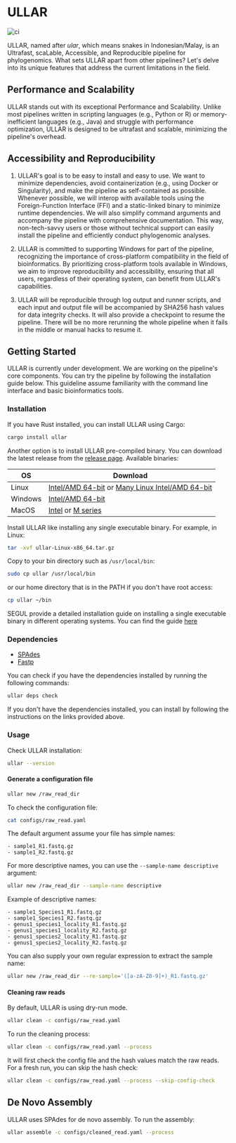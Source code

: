# ULLAR

![ci](https://github.com/hhandika/ullar/workflows/tests/badge.svg)

ULLAR, named after _ular_, which means snakes in Indonesian/Malay, is an Ultrafast, scaLable, Accessible, and Reproducible pipeline for phylogenomics. What sets ULLAR apart from other pipelines? Let's delve into its unique features that address the current limitations in the field.

## Performance and Scalability

ULLAR stands out with its exceptional Performance and Scalability. Unlike most pipelines written in scripting languages (e.g., Python or R) or memory-inefficient languages (e.g., Java) and struggle with performance optimization, ULLAR is designed to be ultrafast and scalable, minimizing the pipeline's overhead.

## Accessibility and Reproducibility

1. ULLAR's goal is to be easy to install and easy to use. We want to minimize dependencies, avoid containerization (e.g., using Docker or Singularity), and make the pipeline as self-contained as possible. Whenever possible, we will interop with available tools using the Foreign-Function Interface (FFI) and a static-linked binary to minimize runtime dependencies. We will also simplify command arguments and accompany the pipeline with comprehensive documentation. This way, non-tech-savvy users or those without technical support can easily install the pipeline and efficiently conduct phylogenomic analyses.

2. ULLAR is committed to supporting Windows for part of the pipeline, recognizing the importance of cross-platform compatibility in the field of bioinformatics. By prioritizing cross-platform tools available in Windows, we aim to improve reproducibility and accessibility, ensuring that all users, regardless of their operating system, can benefit from ULLAR's capabilities.

3. ULLAR will be reproducible through log output and runner scripts, and each input and output file will be accompanied by SHA256 hash values for data integrity checks. It will also provide a checkpoint to resume the pipeline. There will be no more rerunning the whole pipeline when it fails in the middle or manual hacks to resume it.

## Getting Started

ULLAR is currently under development. We are working on the pipeline's core components. You can try the pipeline by following the installation guide below. This guideline assume familiarity with the command line interface and basic bioinformatics tools.

### Installation

If you have Rust installed, you can install ULLAR using Cargo:

```bash
cargo install ullar
```

Another option is to install ULLAR pre-compiled binary. You can download the latest release from the [release page](https://github.com/hhandika/ullar/releases/latest). Available binaries:

| OS      |  Download |
|---------|--------|
| Linux   | [Intel/AMD 64-bit](https://github.com/hhandika/ullar/releases/latest/download/ullar-Linux-x86_64.tar.gz) or [Many Linux Intel/AMD 64-bit](https://github.com/hhandika/ullar/releases/latest/download/ullar-Linux-musl-x86_64.tar.gz) |
| Windows | [Intel/AMD 64-bit](https://github.com/hhandika/ullar/releases/latest/download/ullar-Windows-x86_64.zip) |
| MacOS   | [Intel](https://github.com/hhandika/ullar/releases/latest/download/ullar-macOS-x86_64.tar.gz) or [M series](https://github.com/hhandika/ullar/releases/latest/download/ullar-macOS-arm64.tar.gz) |

Install ULLAR like installing any single executable binary. For example, in Linux:

```bash
tar -xvf ullar-Linux-x86_64.tar.gz
```

Copy to your bin directory such as `/usr/local/bin`:

```bash
sudo cp ullar /usr/local/bin
```

or our home directory that is in the PATH if you don't have root access:

```bash
cp ullar ~/bin
```

SEGUL provide a detailed installation guide on installing a single executable binary in different operating systems. You can find the guide [here](https://www.segul.app/docs/installation/install_binary)

### Dependencies

- [SPAdes](http://cab.spbu.ru/software/spades/)
- [Fastp](https://github.com/OpenGene/fastp)

You can check if you have the dependencies installed by running the following commands:

```bash
ullar deps check
```

If you don't have the dependencies installed, you can install by following the instructions on the links provided above.

### Usage

Check ULLAR installation:

```bash
ullar --version
```

#### Generate a configuration file

```bash
ullar new /raw_read_dir
```

To check the configuration file:

```bash
cat configs/raw_read.yaml
```

The default argument assume your file has simple names:

```text
- sample1_R1.fastq.gz
- sample1_R2.fastq.gz
```

For more descriptive names, you can use the `--sample-name descriptive` argument:

```bash
ullar new /raw_read_dir --sample-name descriptive
```

Example of descriptive names:

```text
- sample1_Species1_R1.fastq.gz
- sample1_Species1_R2.fastq.gz
- genus1_species1_locality_R1.fastq.gz
- genus1_species1_locality_R2.fastq.gz
- genus1_species2_locality_R1.fastq.gz
- genus1_species2_locality_R2.fastq.gz
```

You can also supply your own regular expression to extract the sample name:

```bash
ullar new /raw_read_dir --re-sample='([a-zA-Z0-9]+)_R1.fastq.gz'
```

#### Cleaning raw reads

By default, ULLAR is using dry-run mode.

```bash
ullar clean -c configs/raw_read.yaml
```

To run the cleaning process:

```bash
ullar clean -c configs/raw_read.yaml --process
```

It will first check the config file and the hash values match the raw reads. For a fresh run, you can skip the hash check:

```bash
ullar clean -c configs/raw_read.yaml --process --skip-config-check
```

## De Novo Assembly

ULLAR uses SPAdes for de novo assembly. To run the assembly:

```bash
ullar assemble -c configs/cleaned_read.yaml --process
```
